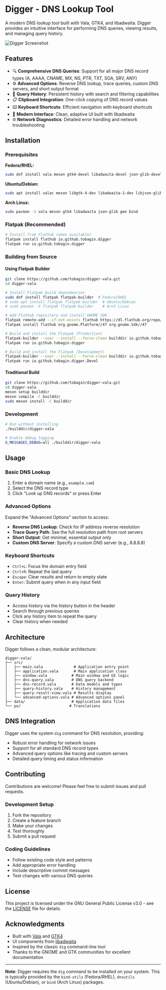 # Digger - DNS Lookup Tool

A modern DNS lookup tool built with Vala, GTK4, and libadwaita. Digger provides an intuitive interface for performing DNS queries, viewing results, and managing query history.

![Digger Screenshot](https://via.placeholder.com/800x600/3584e4/white?text=Digger+DNS+Tool)

## Features

- 🔍 **Comprehensive DNS Queries**: Support for all major DNS record types (A, AAAA, CNAME, MX, NS, PTR, TXT, SOA, SRV, ANY)
- ⚙️ **Advanced Options**: Reverse DNS lookup, trace queries, custom DNS servers, and short output format
- 📝 **Query History**: Persistent history with search and filtering capabilities
- 📋 **Clipboard Integration**: One-click copying of DNS record values
- ⌨️ **Keyboard Shortcuts**: Efficient navigation with keyboard shortcuts
- 🎨 **Modern Interface**: Clean, adaptive UI built with libadwaita
- 🌐 **Network Diagnostics**: Detailed error handling and network troubleshooting

## Installation

### Prerequisites

**Fedora/RHEL:**
```bash
sudo dnf install vala meson gtk4-devel libadwaita-devel json-glib-devel libgee-devel bind-utils
```

**Ubuntu/Debian:**
```bash
sudo apt install valac meson libgtk-4-dev libadwaita-1-dev libjson-glib-dev libgee-0.8-dev dnsutils
```

**Arch Linux:**
```bash
sudo pacman -S vala meson gtk4 libadwaita json-glib gee bind
```

### Flatpak (Recommended)

```bash
# Install from Flathub (when available)
flatpak install flathub io.github.tobagin.digger
flatpak run io.github.tobagin.digger
```

### Building from Source

#### Using Flatpak Builder
```bash
git clone https://github.com/tobagin/digger-vala.git
cd digger-vala

# Install Flatpak build dependencies
sudo dnf install flatpak flatpak-builder  # Fedora/RHEL
# sudo apt install flatpak flatpak-builder  # Ubuntu/Debian
# sudo pacman -S flatpak flatpak-builder    # Arch Linux

# Add Flathub repository and install GNOME SDK
flatpak remote-add --if-not-exists flathub https://dl.flathub.org/repo/flathub.flatpakrepo
flatpak install flathub org.gnome.Platform//47 org.gnome.Sdk//47

# Build and install the Flatpak (Production)
flatpak-builder --user --install --force-clean builddir io.github.tobagin.digger.yml
flatpak run io.github.tobagin.digger

# Build and install the Flatpak (Development)
flatpak-builder --user --install --force-clean builddir io.github.tobagin.digger.Devel.yml
flatpak run io.github.tobagin.digger.Devel
```

#### Traditional Build
```bash
git clone https://github.com/tobagin/digger-vala.git
cd digger-vala
meson setup builddir
meson compile -C builddir
sudo meson install -C builddir
```

### Development

```bash
# Run without installing
./builddir/digger-vala

# Enable debug logging
G_MESSAGES_DEBUG=all ./builddir/digger-vala
```

## Usage

### Basic DNS Lookup
1. Enter a domain name (e.g., `example.com`)
2. Select the DNS record type
3. Click "Look up DNS records" or press Enter

### Advanced Options
Expand the "Advanced Options" section to access:
- **Reverse DNS Lookup**: Check for IP address reverse resolution
- **Trace Query Path**: See the full resolution path from root servers
- **Short Output**: Get minimal, essential output only
- **Custom DNS Server**: Specify a custom DNS server (e.g., 8.8.8.8)

### Keyboard Shortcuts
- `Ctrl+L`: Focus the domain entry field
- `Ctrl+R`: Repeat the last query
- `Escape`: Clear results and return to empty state
- `Enter`: Submit query when in any input field

### Query History
- Access history via the history button in the header
- Search through previous queries
- Click any history item to repeat the query
- Clear history when needed

## Architecture

Digger follows a clean, modular architecture:

```
digger-vala/
├── src/
│   ├── main.vala              # Application entry point
│   ├── application.vala       # Main application class
│   ├── window.vala           # Main window and UI logic
│   ├── dns-query.vala        # DNS query backend
│   ├── dns-record.vala       # Data models and types
│   ├── query-history.vala    # History management
│   ├── query-result-view.vala # Results display
│   └── advanced-options.vala # Advanced options panel
├── data/                     # Application data files
└── po/                      # Translations
```

## DNS Integration

Digger uses the system `dig` command for DNS resolution, providing:
- Robust error handling for network issues
- Support for all standard DNS record types
- Advanced query options like tracing and custom servers
- Detailed query timing and status information

## Contributing

Contributions are welcome! Please feel free to submit issues and pull requests.

### Development Setup
1. Fork the repository
2. Create a feature branch
3. Make your changes
4. Test thoroughly
5. Submit a pull request

### Coding Guidelines
- Follow existing code style and patterns
- Add appropriate error handling
- Include descriptive commit messages
- Test changes with various DNS queries

## License

This project is licensed under the GNU General Public License v3.0 - see the [LICENSE](LICENSE) file for details.

## Acknowledgments

- Built with [Vala](https://vala.dev/) and [GTK4](https://gtk.org/)
- UI components from [libadwaita](https://gnome.pages.gitlab.gnome.org/libadwaita/)
- Inspired by the classic `dig` command-line tool
- Thanks to the GNOME and GTK communities for excellent documentation

---

**Note**: Digger requires the `dig` command to be installed on your system. This is typically provided by the `bind-utils` (Fedora/RHEL), `dnsutils` (Ubuntu/Debian), or `bind` (Arch Linux) packages.
